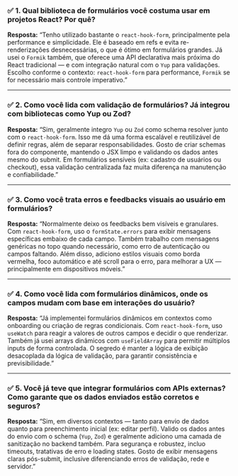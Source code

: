 ### ✅ 1. **Qual biblioteca de formulários você costuma usar em projetos React? Por quê?**

**Resposta:**
“Tenho utilizado bastante o `react-hook-form`, principalmente pela performance e simplicidade. Ele é baseado em refs e evita re-renderizações desnecessárias, o que é ótimo em formulários grandes.
Já usei o `Formik` também, que oferece uma API declarativa mais próxima do React tradicional — e com integração natural com o `Yup` para validações. Escolho conforme o contexto: `react-hook-form` para performance, `Formik` se for necessário mais controle imperativo.”

---

### ✅ 2. **Como você lida com validação de formulários? Já integrou com bibliotecas como Yup ou Zod?**

**Resposta:**
“Sim, geralmente integro `Yup` ou `Zod` como schema resolver junto com o `react-hook-form`. Isso me dá uma forma escalável e reutilizável de definir regras, além de separar responsabilidades.
Gosto de criar schemas fora do componente, mantendo o JSX limpo e validando os dados antes mesmo do submit. Em formulários sensíveis (ex: cadastro de usuários ou checkout), essa validação centralizada faz muita diferença na manutenção e confiabilidade.”

---

### ✅ 3. **Como você trata erros e feedbacks visuais ao usuário em formulários?**

**Resposta:**
“Normalmente deixo os feedbacks bem visíveis e granulares. Com `react-hook-form`, uso o `formState.errors` para exibir mensagens específicas embaixo de cada campo.
Também trabalho com mensagens genéricas no topo quando necessário, como erro de autenticação ou campos faltando.
Além disso, adiciono estilos visuais como borda vermelha, foco automático e até scroll para o erro, para melhorar a UX — principalmente em dispositivos móveis.”

---

### ✅ 4. **Como você lida com formulários dinâmicos, onde os campos mudam com base em interações do usuário?**

**Resposta:**
“Já implementei formulários dinâmicos em contextos como onboarding ou criação de regras condicionais.
Com `react-hook-form`, uso `useWatch` para reagir a valores de outros campos e decidir o que renderizar. Também já usei arrays dinâmicos com `useFieldArray` para permitir múltiplos inputs de forma controlada.
O segredo é manter a lógica de exibição desacoplada da lógica de validação, para garantir consistência e previsibilidade.”

---

### ✅ 5. **Você já teve que integrar formulários com APIs externas? Como garante que os dados enviados estão corretos e seguros?**

**Resposta:**
“Sim, em diversos contextos — tanto para envio de dados quanto para preenchimento inicial (ex: editar perfil).
Valido os dados antes do envio com o schema (`Yup`, `Zod`) e geralmente adiciono uma camada de sanitização no backend também. Para segurança e robustez, incluo timeouts, tratativas de erro e loading states.
Gosto de exibir mensagens claras pós-submit, inclusive diferenciando erros de validação, rede e servidor.”